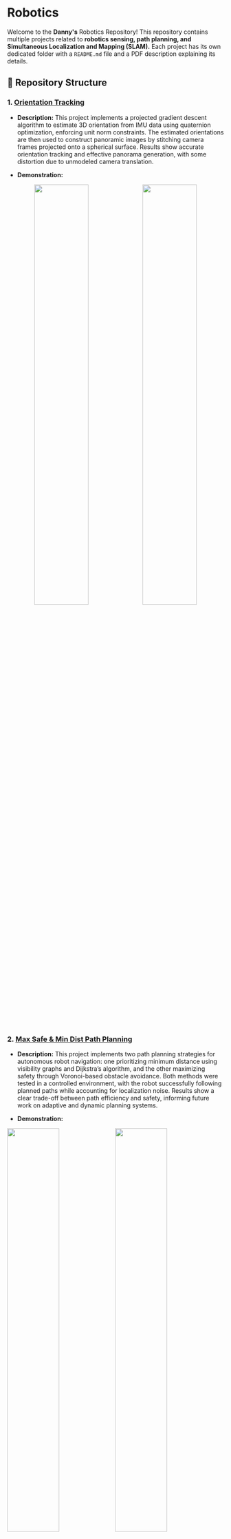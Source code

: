 # Robotics

Welcome to the **Danny's** Robotics Repository! This repository contains multiple projects related to **robotics sensing, path planning, and Simultaneous Localization and Mapping (SLAM).** Each project has its own dedicated folder with a `README.md` file and a PDF description explaining its details.


## 📂 Repository Structure

### 1. [Orientation Tracking](./Orientation_Tracking/Orientation_Tracking_&_Panorama.pdf)
   - **Description:** This project implements a projected gradient descent algorithm to estimate 3D orientation from IMU data using quaternion optimization, enforcing unit norm constraints. The estimated orientations are then used to construct panoramic images by stitching camera frames projected onto a spherical surface. Results show accurate orientation tracking and effective panorama generation, with some distortion due to unmodeled camera translation.

   - **Demonstration:**
   <p align='center'>
   <img src="./Orientation_Tracking/fig/Panorama_1.png" width="50%"><img src="./Orientation_Tracking/fig/Panorama_11.png" width="50%">
   </p>

### 2. [Max Safe & Min Dist Path Planning](./Max_Safe_&_Min_Dist_Path_Planning/Max_Safe_&_Min_Dist_Path_Planning.pdf)
   - **Description:** This project implements two path planning strategies for autonomous robot navigation: one prioritizing minimum distance using visibility graphs and Dijkstra’s algorithm, and the other maximizing safety through Voronoi-based obstacle avoidance. Both methods were tested in a controlled environment, with the robot successfully following planned paths while accounting for localization noise. Results show a clear trade-off between path efficiency and safety, informing future work on adaptive and dynamic planning systems.

   - **Demonstration:**
   
   [<img src="./Max_Safe_&_Min_Dist_Path_Planning/img/video1.png" width="49%">](https://youtu.be/pjOQJUsrepY)
   [<img src="./Max_Safe_&_Min_Dist_Path_Planning/img/video2.png" width="49%">](https://youtu.be/FdMfx6F-wpE)

### 3. [Coverage Path Planning](./Coverage_Path_Planning/Autonomous_CPP_report.pdf)
   - **Description:** This project develops an autonomous robot system for coverage path planning (CPP) within a 10ft × 10ft bounded environment using AprilTag landmarks for localization. The system employs a grid-based sweep algorithm to generate zigzag paths and integrates PID control for precise motion, achieving near-complete coverage while maintaining safe distances from walls. Experimental results validate its effectiveness, with future enhancements targeting dynamic obstacle avoidance, improved localization, and SLAM integration for broader applicability.
   - **Demonstration:**

   [<p align='center'><img src="./Coverage_Path_Planning/imgs/video.png" width="49%"></p>](https://youtu.be/sCGQzoF28NY)

### 4. [EKF-SLAM with AprilTag](./EKF-SLAM_with_AprilTag/EKF-SLAM.pdf)
   - **Description:** This project implements an Extended Kalman Filter (EKF)-based SLAM system for autonomous robots, enabling simultaneous localization and mapping in a structured 10ft × 10ft environment with predefined landmarks. By testing square and octagon trajectories, the system demonstrates improved robustness and lower average landmark estimation errors (0.0514m vs. 0.0545m) with the octagon path, validated through covariance analysis and error metrics. The work highlights the impact of trajectory design on SLAM accuracy, with applications in enhancing autonomous navigation in controlled environments.
   - **Demonstration:**
   <p align='center'>
      <img src='./EKF-SLAM_with_AprilTag/img/square2_std_ellipse.png' width='50%'>
   </p>

### 5. [LiDAR-SLAM and Texture Mapping](./LiDAR-SLAM_and_Texture_Mapping/LiDAR-Based%20SLAM%20and%20Texture%20Mapping.pdf)
   - **Description:** This project develops a LiDAR-based SLAM system that integrates encoder-IMU odometry, ICP scan matching, and GTSAM pose graph optimization to enable autonomous robot navigation and mapping in unstructured environments. By fusing LiDAR, RGBD, and motion sensor data, the system constructs precise occupancy grids and textured floor maps, reducing trajectory drift through loop closure detection and factor graph optimization. Experimental results demonstrate enhanced mapping accuracy, with future improvements focusing on real-time processing, 3D extensions, and semantic integration for advanced environmental perception.
   - **Demonstration:**
   <p align='center'>
      <img src='./LiDAR-SLAM_and_Texture_Mapping/fig/occ&tex_gt.png' width='50%'>
   </p>

### 6. [VI-SLAM using EKF](./VI-SLAM_using_EKF/Visual-Inertial%20SLAM%20using%20Extended%20Kalman%20Filter.pdf)
   - **Description:** This project develops a Visual-Inertial SLAM system using an Extended Kalman Filter (EKF) to fuse IMU and stereo camera data, enabling 6-DOF pose estimation and 3D landmark mapping in GPS-denied environments. The approach integrates SE(3) kinematics for IMU trajectory prediction, stereo triangulation for landmark initialization, and joint optimization to refine pose and map estimates while mitigating scale drift and sensor noise. Experimental results validate reduced trajectory drift compared to IMU-only localization, though landmark-induced vibrations highlight opportunities for improved filtering and real-time performance in future work.
   - **Demonstration:**
   <p align='center'>
      <img src='./VI-SLAM_using_EKF/img/updated01.png' width='50%'>
   </p>

### 7. [Dynamic Programming for DoorKey Navigation](./Dynamic_Programming_for_DoorKey_Navigation/Dynamic_Programming_for_DoorKey_Navigation.pdf)
   - **Description:** This project develops a Dynamic Programming approach using value iteration to solve the DoorKey navigation challenge in Mini-Grid environments, formulating the task as a Markov Decision Process (MDP) with state representations tracking agent position, orientation, key possession, and door statuses. The method extends to randomized maps by augmenting the state space to account for variable key/goal positions and multiple door interactions, ensuring complete observability and optimal policy computation. Experimental validation demonstrates successful navigation in 7 predefined and 36 randomized 10x10 grid configurations, achieving minimal path lengths while handling directional constraints and object interactions through systematic state-space exploration.
   - **Demonstration:**
   <p align='center'>
      <img src='./Dynamic_Programming_for_DoorKey_Navigation/gif/DoorKey-10x10-20.gif' width='50%'>
   </p>

   
### 8. [Weighted A* and RRT in 3D Environments](./Weighted_A_and_RRT_Algorithms_in_3D/Weighted_A_and_RRT_in_3D_Environments.pdf)
   - **Description:** This project develops an integrated 3D motion planning framework including weighted A* and RRT algorithms to navigate obstacle-rich environments, utilizing a slab-based collision detection system for safety verification and adaptive heuristics for balancing optimality and efficiency. It demonstrates robust performance in cluttered scenarios through innovations like dynamic grid resolution, goal-biased sampling, and memory-efficient node management, achieving guaranteed collision-free paths with bounded suboptimality (A*) and probabilistic completeness (RRT).
   - **Demonstration:**
   <p align='center'>
      <img src='./Weighted_A_and_RRT_Algorithms_in_3D/img/Figure_3.png' width='49%'>
      <img src='./Weighted_A_and_RRT_Algorithms_in_3D/img/RRT3.png' width='49%'>
   </p>


## 🔧 Getting Started

1. Clone this repository:
   ```sh
   git clone https://github.com/DannyLi001/Robotics.git
   cd Robotics
